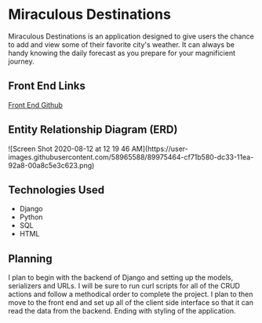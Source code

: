<h1>Miraculous Destinations</h1>
<p>Miraculous Destinations is an application designed to give users the chance to add and view some of their favorite city's weather. It can always be handy knowing the daily forecast as you prepare for your magnificient journey.</p>
<h2>Front End Links</h2>
<a href="https://github.com/ItsAllDari/miraculous-destinations-client">Front End Github</a>

<h2>Entity Relationship Diagram (ERD)</h2>
![Screen Shot 2020-08-12 at 12 19 46 AM](https://user-images.githubusercontent.com/58965588/89975464-cf71b580-dc33-11ea-92a8-00a8c5e3c623.png)


<h2>Technologies Used</h2>
<ul>
<li>Django</li>
<li>Python</li>
<li>SQL</li>
<li>HTML</li>
</ul>

<h2>Planning</h2>
<p>I plan to begin with the backend of Django and setting up the models, serializers and URLs. I will be sure to run curl scripts for all of the CRUD actions and follow a methodical order to complete the project. I plan to then move to the front end and set up all of the client side interface so that it can read the data from the backend. Ending with styling of the application.</p>
